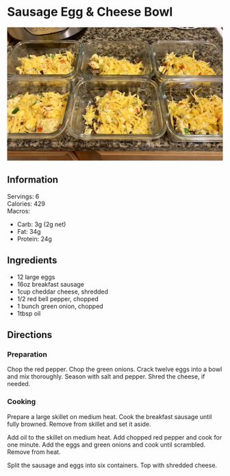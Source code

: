 # Sausage Egg & Cheese Bowl

![](./images/sausage-egg-cheese-bowl.jpeg)

## Information
Servings: 6  
Calories: 429  
Macros:
* Carb: 3g (2g net)
* Fat: 34g
* Protein: 24g

## Ingredients
* 12 large eggs
* 16oz breakfast sausage
* 1cup cheddar cheese, shredded
* 1/2 red bell pepper, chopped
* 1 bunch green onion, chopped
* 1tbsp oil

## Directions
### Preparation
Chop the red pepper. Chop the green onions. Crack twelve eggs into a bowl and mix thoroughly. Season with salt and pepper. Shred the cheese, if needed.

### Cooking
Prepare a large skillet on medium heat. Cook the breakfast sausage until fully browned. Remove from skillet and set it aside.

Add oil to the skillet on medium heat. Add chopped red pepper and cook for one minute. Add the eggs and green onions and cook until scrambled. Remove from heat.

Split the sausage and eggs into six containers. Top with shredded cheese.
